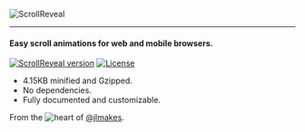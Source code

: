 ![ScrollReveal](https://cloud.githubusercontent.com/assets/2044842/9339888/64168a0a-45a1-11e5-83be-d5575ba3bf33.png)

***

#### Easy scroll animations for web and mobile browsers.

[![ScrollReveal version](http://img.shields.io/badge/ScrollReveal.js-v3.0.0-2d2d2d.svg)](http://scrollrevealjs.org)
[![License](http://img.shields.io/badge/License-MIT-2d2d2d.svg)](http://opensource.org/licenses/MIT)

- 4.15KB minified and Gzipped.
- No dependencies.
- Fully documented and customizable.

From the ![heart](http://i.imgur.com/oXJmdtz.gif) of [@jlmakes](https://twitter.com/jlmakes).
